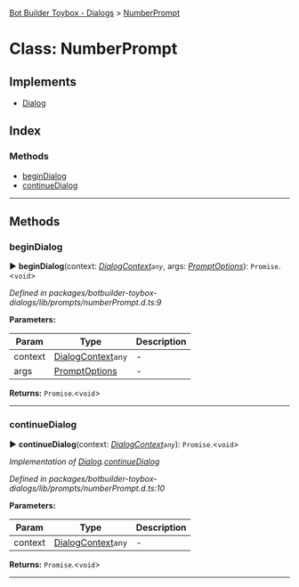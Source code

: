 [Bot Builder Toybox - Dialogs](../README.md) > [NumberPrompt](../classes/botbuilder_toybox_dialogs.numberprompt.md)



# Class: NumberPrompt

## Implements

* [Dialog](../interfaces/botbuilder_toybox_dialogs.dialog.md)

## Index

### Methods

* [beginDialog](botbuilder_toybox_dialogs.numberprompt.md#begindialog)
* [continueDialog](botbuilder_toybox_dialogs.numberprompt.md#continuedialog)



---
## Methods
<a id="begindialog"></a>

###  beginDialog

► **beginDialog**(context: *[DialogContext](../interfaces/botbuilder_toybox_dialogs.dialogcontext.md)`any`*, args: *[PromptOptions](../interfaces/botbuilder_toybox_dialogs.promptoptions.md)*): `Promise`.<`void`>



*Defined in packages/botbuilder-toybox-dialogs/lib/prompts/numberPrompt.d.ts:9*



**Parameters:**

| Param | Type | Description |
| ------ | ------ | ------ |
| context | [DialogContext](../interfaces/botbuilder_toybox_dialogs.dialogcontext.md)`any`   |  - |
| args | [PromptOptions](../interfaces/botbuilder_toybox_dialogs.promptoptions.md)   |  - |





**Returns:** `Promise`.<`void`>





___

<a id="continuedialog"></a>

###  continueDialog

► **continueDialog**(context: *[DialogContext](../interfaces/botbuilder_toybox_dialogs.dialogcontext.md)`any`*): `Promise`.<`void`>



*Implementation of [Dialog](../interfaces/botbuilder_toybox_dialogs.dialog.md).[continueDialog](../interfaces/botbuilder_toybox_dialogs.dialog.md#continuedialog)*

*Defined in packages/botbuilder-toybox-dialogs/lib/prompts/numberPrompt.d.ts:10*



**Parameters:**

| Param | Type | Description |
| ------ | ------ | ------ |
| context | [DialogContext](../interfaces/botbuilder_toybox_dialogs.dialogcontext.md)`any`   |  - |





**Returns:** `Promise`.<`void`>





___


